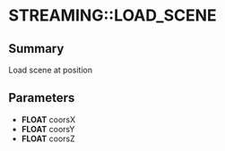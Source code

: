 # STREAMING::LOAD_SCENE

## Summary
Load scene at position

## Parameters
* **FLOAT** coorsX
* **FLOAT** coorsY
* **FLOAT** coorsZ